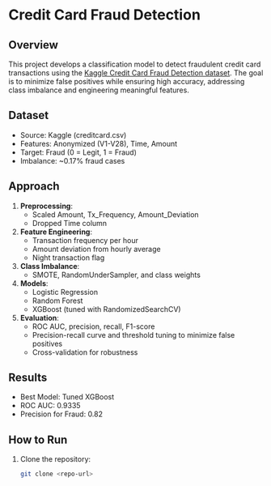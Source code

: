 # Credit Card Fraud Detection

## Overview
This project develops a classification model to detect fraudulent credit card transactions using the [Kaggle Credit Card Fraud Detection dataset](https://www.kaggle.com/mlg-ulb/creditcardfraud). The goal is to minimize false positives while ensuring high accuracy, addressing class imbalance and engineering meaningful features.

## Dataset
- Source: Kaggle (creditcard.csv)
- Features: Anonymized (V1-V28), Time, Amount
- Target: Fraud (0 = Legit, 1 = Fraud)
- Imbalance: ~0.17% fraud cases

## Approach
1. **Preprocessing**:
   - Scaled Amount, Tx_Frequency, Amount_Deviation
   - Dropped Time column
2. **Feature Engineering**:
   - Transaction frequency per hour
   - Amount deviation from hourly average
   - Night transaction flag
3. **Class Imbalance**:
   - SMOTE, RandomUnderSampler, and class weights
4. **Models**:
   - Logistic Regression 
   - Random Forest
   - XGBoost (tuned with RandomizedSearchCV)
5. **Evaluation**:
   - ROC AUC, precision, recall, F1-score
   - Precision-recall curve and threshold tuning to minimize false positives
   - Cross-validation for robustness

## Results
- Best Model: Tuned XGBoost
- ROC AUC: 0.9335
- Precision for Fraud: 0.82

## How to Run
1. Clone the repository:
   ```bash
   git clone <repo-url>
